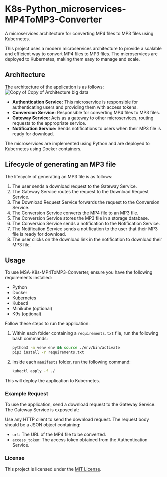 # K8s-Python_microservices-MP4ToMP3-Converter

A microservices architecture for converting MP4 files to MP3 files using Kubernetes.

This project uses a modern microservices architecture to provide a scalable and efficient way to convert MP4 files to MP3 files. The microservices are deployed to Kubernetes, making them easy to manage and scale.

## Architecture

The architecture of the application is as follows:
![Copy of Copy of Architecture big data](https://github.com/amalennajar/kubernetes-microservices/assets/121998001/983d0648-c158-4c59-959d-181c19d50644)

- **Authentication Service:** This microservice is responsible for authenticating users and providing them with access tokens.
- **Conversion Service:** Responsible for converting MP4 files to MP3 files.
- **Gateway Service:** Acts as a gateway to other microservices, routing requests to the appropriate service.
- **Notification Service:** Sends notifications to users when their MP3 file is ready for download.

The microservices are implemented using Python and are deployed to Kubernetes using Docker containers.

## Lifecycle of generating an MP3 file

The lifecycle of generating an MP3 file is as follows:

1. The user sends a download request to the Gateway Service.
2. The Gateway Service routes the request to the Download Request Service.
3. The Download Request Service forwards the request to the Conversion Service.
4. The Conversion Service converts the MP4 file to an MP3 file.
5. The Conversion Service stores the MP3 file in a storage database.
6. The Conversion Service sends a notification to the Notification Service.
7. The Notification Service sends a notification to the user that their MP3 file is ready for download.
8. The user clicks on the download link in the notification to download their MP3 file.

## Usage

To use MSA-K8s-MP4ToMP3-Converter, ensure you have the following requirements installed:

- Python
- Docker
- Kubernetes
- Kubectl
- Minikube (optional)
- K9s (optional)

Follow these steps to run the application:

1. Within each folder containing a `requirements.txt` file, run the following bash commands:

    ```bash
    python3 -m venv env && source ./env/bin/activate
    pip3 install -r requirements.txt
    ```

2. Inside each `manifests` folder, run the following command:

    ```bash
    kubectl apply -f ./
    ```

This will deploy the application to Kubernetes.

### Example Request

To use the application, send a download request to the Gateway Service. The Gateway Service is exposed at:


Use any HTTP client to send the download request. The request body should be a JSON object containing:

- `url`: The URL of the MP4 file to be converted.
- `access_token`: The access token obtained from the Authentication Service.

### License

This project is licensed under the [MIT License](LICENSE).
